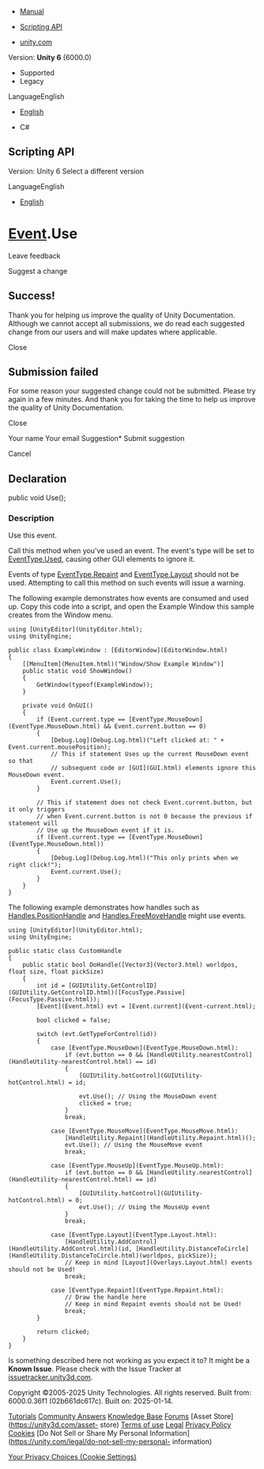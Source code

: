 [ ]()

  * [Manual](../Manual/index.html)
  * [Scripting API](../ScriptReference/index.html)

  * [unity.com](https://unity.com/)

Version: **Unity 6** (6000.0)

  * Supported
  * Legacy

LanguageEnglish

  * [English]()

  * C#

[ ](https://docs.unity3d.com)

## Scripting API

Version: Unity 6 Select a different version

LanguageEnglish

  * [English]()

#  [Event](Event.html).Use

Leave feedback

Suggest a change

## Success!

Thank you for helping us improve the quality of Unity Documentation. Although
we cannot accept all submissions, we do read each suggested change from our
users and will make updates where applicable.

Close

## Submission failed

For some reason your suggested change could not be submitted. Please <a>try
again</a> in a few minutes. And thank you for taking the time to help us
improve the quality of Unity Documentation.

Close

Your name Your email Suggestion* Submit suggestion

Cancel

[ ]()

## Declaration

public void Use();

### Description

Use this event.

Call this method when you've used an event. The event's type will be set to
[EventType.Used](EventType.Used.html), causing other GUI elements to ignore
it.  
  
Events of type [EventType.Repaint](EventType.Repaint.html) and
[EventType.Layout](EventType.Layout.html) should not be used. Attempting to
call this method on such events will issue a warning.  
  
The following example demonstrates how events are consumed and used up. Copy
this code into a script, and open the Example Window this sample creates from
the Window menu.

    
    
    using [UnityEditor](UnityEditor.html);
    using UnityEngine;  
      
    public class ExampleWindow : [EditorWindow](EditorWindow.html)
    {
        [[MenuItem](MenuItem.html)("Window/Show Example Window")]
        public static void ShowWindow()
        {
            GetWindow(typeof(ExampleWindow));
        }  
      
        private void OnGUI()
        {
            if (Event.current.type == [EventType.MouseDown](EventType.MouseDown.html) && Event.current.button == 0)
            {
                [Debug.Log](Debug.Log.html)("Left clicked at: " + Event.current.mousePosition);
                // This if statement Uses up the current MouseDown event so that
                // subsequent code or [GUI](GUI.html) elements ignore this MouseDown event. 
                Event.current.Use();
            }  
      
            // This if statement does not check Event.current.button, but it only triggers
            // when Event.current.button is not 0 because the previous if statement will
            // Use up the MouseDown event if it is. 
            if (Event.current.type == [EventType.MouseDown](EventType.MouseDown.html)) 
            {
                [Debug.Log](Debug.Log.html)("This only prints when we right click!");
                Event.current.Use();
            }
        }
    }

The following example demonstrates how handles such as
[Handles.PositionHandle](Handles.PositionHandle.html) and
[Handles.FreeMoveHandle](Handles.FreeMoveHandle.html) might use events.

    
    
    using [UnityEditor](UnityEditor.html);
    using UnityEngine;  
      
    public static class CustomHandle
    {
        public static bool DoHandle([Vector3](Vector3.html) worldpos, float size, float pickSize)
        {
            int id = [GUIUtility.GetControlID](GUIUtility.GetControlID.html)([FocusType.Passive](FocusType.Passive.html));
            [Event](Event.html) evt = [Event.current](Event-current.html);  
      
            bool clicked = false;  
      
            switch (evt.GetTypeForControl(id))
            {
                case [EventType.MouseDown](EventType.MouseDown.html):
                    if (evt.button == 0 && [HandleUtility.nearestControl](HandleUtility-nearestControl.html) == id)
                    {
                        [GUIUtility.hotControl](GUIUtility-hotControl.html) = id;  
      
                        evt.Use(); // Using the MouseDown event
                        clicked = true;
                    }
                    break;  
      
                case [EventType.MouseMove](EventType.MouseMove.html):
                    [HandleUtility.Repaint](HandleUtility.Repaint.html)(); 
                    evt.Use(); // Using the MouseMove event
                    break;  
      
                case [EventType.MouseUp](EventType.MouseUp.html):
                    if (evt.button == 0 && [HandleUtility.nearestControl](HandleUtility-nearestControl.html) == id)
                    {
                        [GUIUtility.hotControl](GUIUtility-hotControl.html) = 0;
                        evt.Use(); // Using the MouseUp event
                    }
                    break;  
      
                case [EventType.Layout](EventType.Layout.html):
                    [HandleUtility.AddControl](HandleUtility.AddControl.html)(id, [HandleUtility.DistanceToCircle](HandleUtility.DistanceToCircle.html)(worldpos, pickSize));
                    // Keep in mind [Layout](Overlays.Layout.html) events should not be Used!
                    break;  
      
                case [EventType.Repaint](EventType.Repaint.html):
                    // Draw the handle here
                    // Keep in mind Repaint events should not be Used!
                    break;
            }  
      
            return clicked;
        }
    }

Is something described here not working as you expect it to? It might be a
**Known Issue**. Please check with the Issue Tracker at
[issuetracker.unity3d.com](https://issuetracker.unity3d.com).

Copyright ©2005-2025 Unity Technologies. All rights reserved. Built from:
6000.0.36f1 (02b661dc617c). Built on: 2025-01-14.

[Tutorials](https://unity3d.com/learn) [Community
Answers](https://answers.unity3d.com) [Knowledge
Base](https://support.unity3d.com/hc/en-us)
[Forums](https://forum.unity3d.com) [Asset Store](https://unity3d.com/asset-
store) [Terms of use](https://docs.unity3d.com/Manual/TermsOfUse.html)
[Legal](https://unity.com/legal) [Privacy
Policy](https://unity.com/legal/privacy-policy)
[Cookies](https://unity.com/legal/cookie-policy) [Do Not Sell or Share My
Personal Information](https://unity.com/legal/do-not-sell-my-personal-
information)

[Your Privacy Choices (Cookie Settings)](javascript:void\(0\);)


